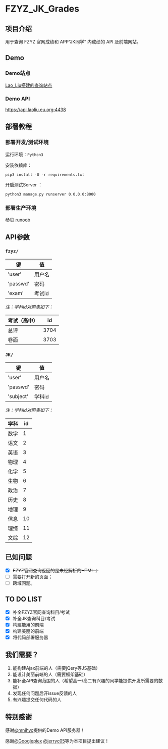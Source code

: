 # FZYZ_JK_Grades

## 项目介绍

用于查询 FZYZ 官网成绩和 APP“JK同学” 内成绩的 API 及前端网站。

## Demo

### Demo站点

[Lao_Liu搭建的查询站点](https://grade.laoliu.eu.org)

### Demo API

https://api.laoliu.eu.org:4438

## 部署教程

### 部署开发/测试环境

运行环境：`Python3`

安装依赖库：

```shell
pip3 install -U -r requirements.txt
```

开启测试Server ：
```shell
python3 manage.py runserver 0.0.0.0:8000
```

### 部署生产环境

[参见 runoob](https://www.runoob.com/django/django-nginx-uwsgi.html)

## API参数

### `fzyz/`
|键       |值     |
|-        |-      |
|'user'   |用户名 |
|'passwd' |密码   |
|'exam'   |考试id |

*注：学科id对照表如下：*


|考试（高中） |id|
|-            |- |
|总评         |3704|
|卷面         |3703|

### `JK/`

|键         |值     |
|-          |-      |
|'user'     |用户名 |
|'passwd'   |密码   |
|'subject'  |学科id |

*注：学科id对照表如下：*

|学科|id|
|-   |- |
|数学|1 |
|语文|2 |
|英语|3 |
|物理|4 |
|化学|5 |
|生物|6 |
|政治|7 |
|历史|8 |
|地理|9 |
|信息|10|
|理综|11|
|文综|12|

## 已知问题

- [x] ~~FZYZ官网查询返回的是未经解析的HTML；~~
- [ ] 需要打开新的页面；
- [ ] 跨域问题。

## TO DO LIST

- [x] 补全FZYZ官网查询科目/考试
- [x] 补全JK查询科目/考试
- [x] 构建能用的前端
- [x] 构建美丽的前端
- [x] 将代码部署服务器

## 我们需要？

1.  能构建Ajax前端的人（需要jQery等JS基础）
2.  能设计美丽前端的人（需要框架基础）
3.  能补全API查询范围的人（希望高一/高二有兴趣的同学能提供开发所需要的数据）
4.  发现任何问题后开issue反馈的人
5.  有兴趣提交任何代码的人

## 特别感谢

感谢[@mnihyc](https://github.com/mnihyc)提供的Demo API服务器！

感谢[@Googleplex](https://github.com/y-young) [@jerryc05](https://github.com/jerryc05)等为本项目提出建议！